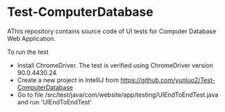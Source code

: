 # Test-ComputerDatabase

AThis repository contains source code of UI tests for Computer Database Web Application.

To run the test

- Install ChromeDriver. The test is verified using ChromeDriver version 90.0.4430.24.
- Create a new project in IntelliJ from https://github.com/yunluo2/Test-ComputerDatabase
- Go to file 
/src/test/java/com/website/app/testing/UIEndToEndTest.java and run 'UIEndToEndTest'